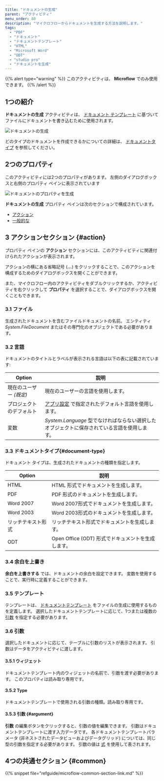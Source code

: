 ```yaml
---
title: "ドキュメントの生成"
parent: "アクティビティ"
menu_order: 80
description: "マイクロフローからドキュメントを生成する方法を説明します。"
tags:
  - "PDF"
  - "ドキュメント"
  - "ドキュメントテンプレート"
  - "HTML"
  - "Microsoft Word"
  - "ODT"
  - "studio pro"
  - "ドキュメントを生成"
---
```


{{% alert type="warning" %}}
このアクティビティは、 **Microflow** でのみ使用できます。
{{% /alert %}}

## 1つの紹介

**ドキュメントの生成** アクティビティは、 [ドキュメント テンプレート](document-templates) に基づいてファイルにドキュメントを書き込むために使用されます。

![ドキュメントの生成](attachments/generate-document/generate-document.png)

どのタイプのドキュメントを作成できるかについての詳細は、 [ドキュメントタイプ](#document-type) を参照してください。

## 2つのプロパティ

このアクティビティには2つのプロパティがあります。 左側のダイアログボックスと右側のプロパティ ペインに表示されています

![ドキュメントのプロパティを生成](attachments/generate-document/generate-document-properties.png)

**ドキュメントの生成** プロパティ ペインは次のセクションで構成されています。

* [アクション](#action)
* [一般的な](#common)

## 3 アクションセクション {#action}

プロパティ ペインの **アクション** セクションには、このアクティビティに関連付けられたアクションが表示されます。

アクションの横にある省略記号 (**…**) をクリックすることで、このアクションを構成するためのダイアログボックスを開くことができます。

また、マイクロフロー内のアクティビティをダブルクリックするか、アクティビティを右クリックして **プロパティ** を選択することで、ダイアログボックスを開くこともできます。

### 3.1 ファイル

生成されたドキュメントを含むファイルドキュメントの名前。 エンティティ *System.FileDocument* またはその専門化のオブジェクトである必要があります。

### 3.2 言語

ドキュメントのタイトルとラベルが表示される言語は以下の表に記載されています:

| Option         | 説明                                                      |
| -------------- | ------------------------------------------------------- |
| 現在のユーザー *(既定)* | 現在のユーザーの言語を使用します。                                       |
| プロジェクトのデフォルト   | [アプリ設定](project-settings) で指定されたデフォルト言語を使用します。          |
| 変数             | *System.Language* 型でなければならない選択したオブジェクトに保存されている言語を使用します。 |

### 3.3 ドキュメントタイプ{#document-type}

ドキュメント タイプは、生成されたドキュメントの種類を指定します。

| Option    | 説明                                 |
| --------- | ---------------------------------- |
| HTML      | HTML 形式でドキュメントを生成します。              |
| PDF       | PDF 形式のドキュメントを生成します。               |
| Word 2007 | Word 2007形式でドキュメントを生成します。          |
| Word 2003 | Word 2003形式のドキュメントを生成します。          |
| リッチテキスト形式 | リッチテキスト形式でドキュメントを生成します。            |
| ODT       | Open Office (ODT) 形式でドキュメントを生成します。 |

### 3.4 余白を上書き

**余白を上書きする** では、ドキュメントの余白を設定できます。 変数を使用することで、実行時に定義することができます。

### 3.5 テンプレート

テンプレートは、 [ドキュメントテンプレート](document-templates) をファイルの生成に使用するものを定義します。 選択したドキュメントテンプレートに応じて、1つまたは複数の [引数](#argument) を指定する必要があります。

### 3.6 引数

選択したドキュメントに応じて、テーブルに引数のリストが表示されます。 引数はデータをアクティビティに渡します。

#### 3.5.1 ウィジェット

ドキュメントテンプレート内のウィジェットの名前で、引数を渡す必要があります。 このプロパティは読み取り専用です。

#### 3.5.2 Type

ドキュメントテンプレートで使用される引数の種類。読み取り専用です。

#### 3.5.3 引数 {#argument}

**引数** の編集ボタンをクリックすると、引数の値を編集できます。  引数はドキュメントテンプレートに渡す入力データです。 各ドキュメントテンプレートパラメータ (非ネストされたデータビューおよびデータグリッド) については、同じ型の引数を指定する必要があります。 引数の値は [式](expressions) を使用して表されます。

## 4つの共通セクション {#common}

{{% snippet file="refguide/microflow-common-section-link.md" %}}